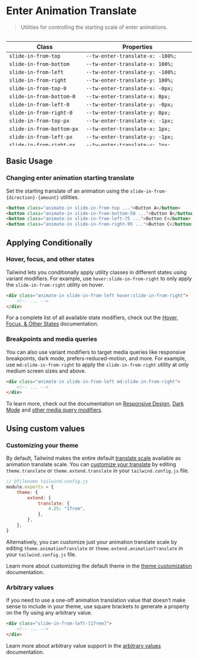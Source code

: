 # Enter Animation Translate

> Utilities for controlling the starting scale of enter animations.

<div style="height: 300px; overflow: auto">

| Class                       | Properties                             |
| --------------------------- | -------------------------------------- |
| `slide-in-from-top`         | `--tw-enter-translate-x: -100%;`       |
| `slide-in-from-bottom`      | `--tw-enter-translate-x: 100%;`        |
| `slide-in-from-left`        | `--tw-enter-translate-y: -100%;`       |
| `slide-in-from-right`       | `--tw-enter-translate-y: 100%;`        |
| `slide-in-from-top-0`       | `--tw-enter-translate-x: -0px;`        |
| `slide-in-from-bottom-0`    | `--tw-enter-translate-x: 0px;`         |
| `slide-in-from-left-0`      | `--tw-enter-translate-y: -0px;`        |
| `slide-in-from-right-0`     | `--tw-enter-translate-y: 0px;`         |
| `slide-in-from-top-px`      | `--tw-enter-translate-x: -1px;`        |
| `slide-in-from-bottom-px`   | `--tw-enter-translate-x: 1px;`         |
| `slide-in-from-left-px`     | `--tw-enter-translate-y: -1px;`        |
| `slide-in-from-right-px`    | `--tw-enter-translate-y: 1px;`         |
| `slide-in-from-top-0.5`     | `--tw-enter-translate-x: -0.125rem;`   |
| `slide-in-from-bottom-0.5`  | `--tw-enter-translate-x: 0.125rem;`    |
| `slide-in-from-left-0.5`    | `--tw-enter-translate-y: -0.125rem;`   |
| `slide-in-from-right-0.5`   | `--tw-enter-translate-y: 0.125rem;`    |
| `slide-in-from-top-1`       | `--tw-enter-translate-x: -0.25rem;`    |
| `slide-in-from-bottom-1`    | `--tw-enter-translate-x: 0.25rem;`     |
| `slide-in-from-left-1`      | `--tw-enter-translate-y: -0.25rem;`    |
| `slide-in-from-right-1`     | `--tw-enter-translate-y: 0.25rem;`     |
| `slide-in-from-top-1.5`     | `--tw-enter-translate-x: -0.375rem;`   |
| `slide-in-from-bottom-1.5`  | `--tw-enter-translate-x: 0.375rem;`    |
| `slide-in-from-left-1.5`    | `--tw-enter-translate-y: -0.375rem;`   |
| `slide-in-from-right-1.5`   | `--tw-enter-translate-y: 0.375rem;`    |
| `slide-in-from-top-2`       | `--tw-enter-translate-x: -0.5rem;`     |
| `slide-in-from-bottom-2`    | `--tw-enter-translate-x: 0.5rem;`      |
| `slide-in-from-left-2`      | `--tw-enter-translate-y: -0.5rem;`     |
| `slide-in-from-right-2`     | `--tw-enter-translate-y: 0.5rem;`      |
| `slide-in-from-top-2.5`     | `--tw-enter-translate-x: -0.625rem;`   |
| `slide-in-from-bottom-2.5`  | `--tw-enter-translate-x: 0.625rem;`    |
| `slide-in-from-left-2.5`    | `--tw-enter-translate-y: -0.625rem;`   |
| `slide-in-from-right-2.5`   | `--tw-enter-translate-y: 0.625rem;`    |
| `slide-in-from-top-3`       | `--tw-enter-translate-x: -0.75rem;`    |
| `slide-in-from-bottom-3`    | `--tw-enter-translate-x: 0.75rem;`     |
| `slide-in-from-left-3`      | `--tw-enter-translate-y: -0.75rem;`    |
| `slide-in-from-right-3`     | `--tw-enter-translate-y: 0.75rem;`     |
| `slide-in-from-top-3.5`     | `--tw-enter-translate-x: -0.875rem;`   |
| `slide-in-from-bottom-3.5`  | `--tw-enter-translate-x: 0.875rem;`    |
| `slide-in-from-left-3.5`    | `--tw-enter-translate-y: -0.875rem;`   |
| `slide-in-from-right-3.5`   | `--tw-enter-translate-y: 0.875rem;`    |
| `slide-in-from-top-4`       | `--tw-enter-translate-x: -1rem;`       |
| `slide-in-from-bottom-4`    | `--tw-enter-translate-x: 1rem;`        |
| `slide-in-from-left-4`      | `--tw-enter-translate-y: -1rem;`       |
| `slide-in-from-right-4`     | `--tw-enter-translate-y: 1rem;`        |
| `slide-in-from-top-5`       | `--tw-enter-translate-x: -1.25rem;`    |
| `slide-in-from-bottom-5`    | `--tw-enter-translate-x: 1.25rem;`     |
| `slide-in-from-left-5`      | `--tw-enter-translate-y: -1.25rem;`    |
| `slide-in-from-right-5`     | `--tw-enter-translate-y: 1.25rem;`     |
| `slide-in-from-top-6`       | `--tw-enter-translate-x: -1.5rem;`     |
| `slide-in-from-bottom-6`    | `--tw-enter-translate-x: 1.5rem;`      |
| `slide-in-from-left-6`      | `--tw-enter-translate-y: -1.5rem;`     |
| `slide-in-from-right-6`     | `--tw-enter-translate-y: 1.5rem;`      |
| `slide-in-from-top-7`       | `--tw-enter-translate-x: -1.75rem;`    |
| `slide-in-from-bottom-7`    | `--tw-enter-translate-x: 1.75rem;`     |
| `slide-in-from-left-7`      | `--tw-enter-translate-y: -1.75rem;`    |
| `slide-in-from-right-7`     | `--tw-enter-translate-y: 1.75rem;`     |
| `slide-in-from-top-8`       | `--tw-enter-translate-x: -2rem;`       |
| `slide-in-from-bottom-8`    | `--tw-enter-translate-x: 2rem;`        |
| `slide-in-from-left-8`      | `--tw-enter-translate-y: -2rem;`       |
| `slide-in-from-right-8`     | `--tw-enter-translate-y: 2rem;`        |
| `slide-in-from-top-9`       | `--tw-enter-translate-x: -2.25rem;`    |
| `slide-in-from-bottom-9`    | `--tw-enter-translate-x: 2.25rem;`     |
| `slide-in-from-left-9`      | `--tw-enter-translate-y: -2.25rem;`    |
| `slide-in-from-right-9`     | `--tw-enter-translate-y: 2.25rem;`     |
| `slide-in-from-top-10`      | `--tw-enter-translate-x: -2.5rem;`     |
| `slide-in-from-bottom-10`   | `--tw-enter-translate-x: 2.5rem;`      |
| `slide-in-from-left-10`     | `--tw-enter-translate-y: -2.5rem;`     |
| `slide-in-from-right-10`    | `--tw-enter-translate-y: 2.5rem;`      |
| `slide-in-from-top-11`      | `--tw-enter-translate-x: -2.75rem;`    |
| `slide-in-from-bottom-11`   | `--tw-enter-translate-x: 2.75rem;`     |
| `slide-in-from-left-11`     | `--tw-enter-translate-y: -2.75rem;`    |
| `slide-in-from-right-11`    | `--tw-enter-translate-y: 2.75rem;`     |
| `slide-in-from-top-12`      | `--tw-enter-translate-x: -3rem;`       |
| `slide-in-from-bottom-12`   | `--tw-enter-translate-x: 3rem;`        |
| `slide-in-from-left-12`     | `--tw-enter-translate-y: -3rem;`       |
| `slide-in-from-right-12`    | `--tw-enter-translate-y: 3rem;`        |
| `slide-in-from-top-14`      | `--tw-enter-translate-x: -3.5rem;`     |
| `slide-in-from-bottom-14`   | `--tw-enter-translate-x: 3.5rem;`      |
| `slide-in-from-left-14`     | `--tw-enter-translate-y: -3.5rem;`     |
| `slide-in-from-right-14`    | `--tw-enter-translate-y: 3.5rem;`      |
| `slide-in-from-top-16`      | `--tw-enter-translate-x: -4rem;`       |
| `slide-in-from-bottom-16`   | `--tw-enter-translate-x: 4rem;`        |
| `slide-in-from-left-16`     | `--tw-enter-translate-y: -4rem;`       |
| `slide-in-from-right-16`    | `--tw-enter-translate-y: 4rem;`        |
| `slide-in-from-top-20`      | `--tw-enter-translate-x: -5rem;`       |
| `slide-in-from-bottom-20`   | `--tw-enter-translate-x: 5rem;`        |
| `slide-in-from-left-20`     | `--tw-enter-translate-y: -5rem;`       |
| `slide-in-from-right-20`    | `--tw-enter-translate-y: 5rem;`        |
| `slide-in-from-top-24`      | `--tw-enter-translate-x: -6rem;`       |
| `slide-in-from-bottom-24`   | `--tw-enter-translate-x: 6rem;`        |
| `slide-in-from-left-24`     | `--tw-enter-translate-y: -6rem;`       |
| `slide-in-from-right-24`    | `--tw-enter-translate-y: 6rem;`        |
| `slide-in-from-top-28`      | `--tw-enter-translate-x: -7rem;`       |
| `slide-in-from-bottom-28`   | `--tw-enter-translate-x: 7rem;`        |
| `slide-in-from-left-28`     | `--tw-enter-translate-y: -7rem;`       |
| `slide-in-from-right-28`    | `--tw-enter-translate-y: 7rem;`        |
| `slide-in-from-top-32`      | `--tw-enter-translate-x: -8rem;`       |
| `slide-in-from-bottom-32`   | `--tw-enter-translate-x: 8rem;`        |
| `slide-in-from-left-32`     | `--tw-enter-translate-y: -8rem;`       |
| `slide-in-from-right-32`    | `--tw-enter-translate-y: 8rem;`        |
| `slide-in-from-top-36`      | `--tw-enter-translate-x: -9rem;`       |
| `slide-in-from-bottom-36`   | `--tw-enter-translate-x: 9rem;`        |
| `slide-in-from-left-36`     | `--tw-enter-translate-y: -9rem;`       |
| `slide-in-from-right-36`    | `--tw-enter-translate-y: 9rem;`        |
| `slide-in-from-top-40`      | `--tw-enter-translate-x: -10rem;`      |
| `slide-in-from-bottom-40`   | `--tw-enter-translate-x: 10rem;`       |
| `slide-in-from-left-40`     | `--tw-enter-translate-y: -10rem;`      |
| `slide-in-from-right-40`    | `--tw-enter-translate-y: 10rem;`       |
| `slide-in-from-top-44`      | `--tw-enter-translate-x: -11rem;`      |
| `slide-in-from-bottom-44`   | `--tw-enter-translate-x: 11rem;`       |
| `slide-in-from-left-44`     | `--tw-enter-translate-y: -11rem;`      |
| `slide-in-from-right-44`    | `--tw-enter-translate-y: 11rem;`       |
| `slide-in-from-top-48`      | `--tw-enter-translate-x: -12rem;`      |
| `slide-in-from-bottom-48`   | `--tw-enter-translate-x: 12rem;`       |
| `slide-in-from-left-48`     | `--tw-enter-translate-y: -12rem;`      |
| `slide-in-from-right-48`    | `--tw-enter-translate-y: 12rem;`       |
| `slide-in-from-top-52`      | `--tw-enter-translate-x: -13rem;`      |
| `slide-in-from-bottom-52`   | `--tw-enter-translate-x: 13rem;`       |
| `slide-in-from-left-52`     | `--tw-enter-translate-y: -13rem;`      |
| `slide-in-from-right-52`    | `--tw-enter-translate-y: 13rem;`       |
| `slide-in-from-top-56`      | `--tw-enter-translate-x: -14rem;`      |
| `slide-in-from-bottom-56`   | `--tw-enter-translate-x: 14rem;`       |
| `slide-in-from-left-56`     | `--tw-enter-translate-y: -14rem;`      |
| `slide-in-from-right-56`    | `--tw-enter-translate-y: 14rem;`       |
| `slide-in-from-top-60`      | `--tw-enter-translate-x: -15rem;`      |
| `slide-in-from-bottom-60`   | `--tw-enter-translate-x: 15rem;`       |
| `slide-in-from-left-60`     | `--tw-enter-translate-y: -15rem;`      |
| `slide-in-from-right-60`    | `--tw-enter-translate-y: 15rem;`       |
| `slide-in-from-top-64`      | `--tw-enter-translate-x: -16rem;`      |
| `slide-in-from-bottom-64`   | `--tw-enter-translate-x: 16rem;`       |
| `slide-in-from-left-64`     | `--tw-enter-translate-y: -16rem;`      |
| `slide-in-from-right-64`    | `--tw-enter-translate-y: 16rem;`       |
| `slide-in-from-top-72`      | `--tw-enter-translate-x: -18rem;`      |
| `slide-in-from-bottom-72`   | `--tw-enter-translate-x: 18rem;`       |
| `slide-in-from-left-72`     | `--tw-enter-translate-y: -18rem;`      |
| `slide-in-from-right-72`    | `--tw-enter-translate-y: 18rem;`       |
| `slide-in-from-top-80`      | `--tw-enter-translate-x: -20rem;`      |
| `slide-in-from-bottom-80`   | `--tw-enter-translate-x: 20rem;`       |
| `slide-in-from-left-80`     | `--tw-enter-translate-y: -20rem;`      |
| `slide-in-from-right-80`    | `--tw-enter-translate-y: 20rem;`       |
| `slide-in-from-top-96`      | `--tw-enter-translate-x: -24rem;`      |
| `slide-in-from-bottom-96`   | `--tw-enter-translate-x: 24rem;`       |
| `slide-in-from-left-96`     | `--tw-enter-translate-y: -24rem;`      |
| `slide-in-from-right-96`    | `--tw-enter-translate-y: 24rem;`       |
| `slide-in-from-top-1/2`     | `--tw-enter-translate-x: -50%;`        |
| `slide-in-from-bottom-1/2`  | `--tw-enter-translate-x: 50%;`         |
| `slide-in-from-left-1/2`    | `--tw-enter-translate-y: -50%;`        |
| `slide-in-from-right-1/2`   | `--tw-enter-translate-y: 50%;`         |
| `slide-in-from-top-1/3`     | `--tw-enter-translate-x: -33.333333%;` |
| `slide-in-from-bottom-1/3`  | `--tw-enter-translate-x: 33.333333%;`  |
| `slide-in-from-left-1/3`    | `--tw-enter-translate-y: -33.333333%;` |
| `slide-in-from-right-1/3`   | `--tw-enter-translate-y: 33.333333%;`  |
| `slide-in-from-top-2/3`     | `--tw-enter-translate-x: -66.666667%;` |
| `slide-in-from-bottom-2/3`  | `--tw-enter-translate-x: 66.666667%;`  |
| `slide-in-from-left-2/3`    | `--tw-enter-translate-y: -66.666667%;` |
| `slide-in-from-right-2/3`   | `--tw-enter-translate-y: 66.666667%;`  |
| `slide-in-from-top-1/4`     | `--tw-enter-translate-x: -25%;`        |
| `slide-in-from-bottom-1/4`  | `--tw-enter-translate-x: 25%;`         |
| `slide-in-from-left-1/4`    | `--tw-enter-translate-y: -25%;`        |
| `slide-in-from-right-1/4`   | `--tw-enter-translate-y: 25%;`         |
| `slide-in-from-top-2/4`     | `--tw-enter-translate-x: -50%;`        |
| `slide-in-from-bottom-2/4`  | `--tw-enter-translate-x: 50%;`         |
| `slide-in-from-left-2/4`    | `--tw-enter-translate-y: -50%;`        |
| `slide-in-from-right-2/4`   | `--tw-enter-translate-y: 50%;`         |
| `slide-in-from-top-3/4`     | `--tw-enter-translate-x: -75%;`        |
| `slide-in-from-bottom-3/4`  | `--tw-enter-translate-x: 75%;`         |
| `slide-in-from-left-3/4`    | `--tw-enter-translate-y: -75%;`        |
| `slide-in-from-right-3/4`   | `--tw-enter-translate-y: 75%;`         |
| `slide-in-from-top-full`    | `--tw-enter-translate-x: -100%;`       |
| `slide-in-from-bottom-full` | `--tw-enter-translate-x: 100%;`        |
| `slide-in-from-left-full `  | `--tw-enter-translate-y: -100%;`       |
| `slide-in-from-right-full ` | `--tw-enter-translate-y: 100%;`        |

</div>

## Basic Usage

### Changing enter animation starting translate

Set the starting translate of an animation using the `slide-in-from-{direction}-{amount}` utilities.

```html
<button class="animate-in slide-in-from-top ...">Button A</button>
<button class="animate-in slide-in-from-bottom-50 ...">Button B</button>
<button class="animate-in slide-in-from-left-75 ...">Button C</button>
<button class="animate-in slide-in-from-right-95 ...">Button C</button>
```

## Applying Conditionally

### Hover, focus, and other states

Tailwind lets you conditionally apply utility classes in different states using variant modifiers. For example, use `hover:slide-in-from-right` to only apply the `slide-in-from-right` utility on hover.

```html
<div class="animate-in slide-in-from-left hover:slide-in-from-right">
	<!-- ... -->
</div>
```

For a complete list of all available state modifiers, check out the [Hover, Focus, & Other States](https://tailwindcss.com/docs/hover-focus-and-other-states) documentation.

### Breakpoints and media queries

You can also use variant modifiers to target media queries like responsive breakpoints, dark mode, prefers-reduced-motion, and more. For example, use `md:slide-in-from-right` to apply the `slide-in-from-right` utility at only medium screen sizes and above.

```html
<div class="animate-in slide-in-from-left md:slide-in-from-right">
	<!-- ... -->
</div>
```

To learn more, check out the documentation on [Responsive Design](https://tailwindcss.com/docs/responsive-design), [Dark Mode](https://tailwindcss.com/docs/dark-mode) and [other media query modifiers](https://tailwindcss.com/docs/hover-focus-and-other-states#media-queries).

## Using custom values

### Customizing your theme

By default, Tailwind makes the entire default [translate scale](https://tailwindcss.com/docs/translate) available as animation translate scale. You can [customize your translate](https://tailwindcss.com/docs/theme) by editing `theme.translate` or `theme.extend.translate` in your `tailwind.config.js` file.

```js
// @filename tailwind.config.js
module.exports = {
	theme: {
		extend: {
			translate: {
				4.25: "17rem",
			},
		},
	},
}
```

Alternatively, you can customize just your animation translate scale by editing `theme.animationTranslate` or `theme.extend.animationTranslate` in your `tailwind.config.js` file.

Learn more about customizing the default theme in the [theme customization](https://tailwindcss.com/docs/theme#customizing-the-default-theme) documentation.

### Arbitrary values

If you need to use a one-off animation translation value that doesn’t make sense to include in your theme, use square brackets to generate a property on the fly using any arbitrary value.

```html
<div class="slide-in-from-left-[17rem]">
	<!-- ... -->
</div>
```

Learn more about arbitrary value support in the [arbitrary values](https://tailwindcss.com/docs/adding-custom-styles#using-arbitrary-values) documentation.
